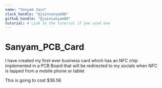 ```yaml
---
name: "Sanyam Jain"
slack_handle: "@jainsanyam08"
github_handle: "@jainsanyam08"
tutorial: # Link to the tutorial if you used one
---
```


# Sanyam_PCB_Card

<!-- Describe your board in 2-3 sentences. What are you making? What will it do? -->
I have created my first-ever business card which has an NFC chip implemented in a PCB Board that will be redirected to my socials when NFC is tapped from a mobile phone or tablet
<!-- How much is it going to cost? -->
This is going to cost $36.56

<!-- Tell us a little bit about your design process. What were some challenges? What helped? ***Totally optional*** -->

